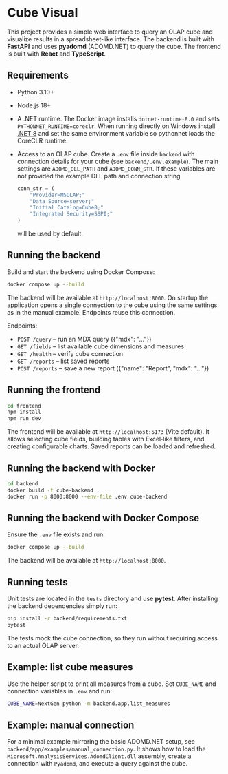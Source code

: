 # Cube Visual

This project provides a simple web interface to query an OLAP cube and visualize
results in a spreadsheet‑like interface. The backend is built with **FastAPI**
and uses **pyadomd** (ADOMD.NET) to query the cube. The frontend is built with
**React** and **TypeScript**.

## Requirements

- Python 3.10+
- Node.js 18+
- A .NET runtime. The Docker image installs `dotnet-runtime-8.0` and sets
  `PYTHONNET_RUNTIME=coreclr`. When running directly on Windows install
  [.NET 8](https://dotnet.microsoft.com/download) and set the same environment
  variable so pythonnet loads the CoreCLR runtime.
- Access to an OLAP cube. Create a `.env` file inside `backend` with connection
  details for your cube (see `backend/.env.example`). The main settings are
  `ADOMD_DLL_PATH` and `ADOMD_CONN_STR`. If these variables are not provided the
  example DLL path and connection string

  ```python
  conn_str = (
      "Provider=MSOLAP;"
      "Data Source=server;"
      "Initial Catalog=Cube8;"
      "Integrated Security=SSPI;"
  )
  ```

  will be used by default.

## Running the backend

Build and start the backend using Docker Compose:

```bash
docker compose up --build
```

The backend will be available at `http://localhost:8000`. On startup the
application opens a single connection to the cube using the same settings as in
the manual example. Endpoints reuse this connection.

Endpoints:

- `POST /query` – run an MDX query ({"mdx": "..."})
- `GET /fields` – list available cube dimensions and measures
- `GET /health` – verify cube connection
- `GET /reports` – list saved reports
- `POST /reports` – save a new report ({"name": "Report", "mdx": "..."})

## Running the frontend

```bash
cd frontend
npm install
npm run dev
```

The frontend will be available at `http://localhost:5173` (Vite default). It
allows selecting cube fields, building tables with Excel‑like filters, and
creating configurable charts. Saved reports can be loaded and refreshed.

## Running the backend with Docker

```bash
cd backend
docker build -t cube-backend .
docker run -p 8000:8000 --env-file .env cube-backend
```


## Running the backend with Docker Compose

Ensure the `.env` file exists and run:

```bash
docker compose up --build
```

The backend will be available at `http://localhost:8000`.

## Running tests

Unit tests are located in the `tests` directory and use **pytest**. After
installing the backend dependencies simply run:

```bash
pip install -r backend/requirements.txt
pytest
```

The tests mock the cube connection, so they run without requiring access to an
actual OLAP server.

## Example: list cube measures

Use the helper script to print all measures from a cube. Set `CUBE_NAME` and connection variables in `.env` and run:

```bash
CUBE_NAME=NextGen python -m backend.app.list_measures
```

## Example: manual connection

For a minimal example mirroring the basic ADOMD.NET setup, see
`backend/app/examples/manual_connection.py`. It shows how to load the
`Microsoft.AnalysisServices.AdomdClient.dll` assembly, create a connection with
`Pyadomd`, and execute a query against the cube.
